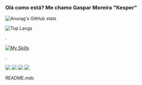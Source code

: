 ### Olá como está? Me chamo Gaspar Moreira "Kesper"


![Anurag's GitHub stats](https://github-readme-stats.vercel.app/api?username=Kespersantos&show_icons=true&theme=dracula)

![Top Langs](https://github-readme-stats.vercel.app/api/top-langs/?username=Kespersantos&hide_progress=true_icons=true&theme=dracula)

.

[![My Skills](https://skillicons.dev/icons?i=js,html,css,nextjs,nestjs)](https://skillicons.dev)

.

<div> 
 
  <a href="https://www.instagram.com/kespermsantos/" target="_blank"><img src="https://img.shields.io/badge/-Instagram-%23E4405F?style=for-the-badge&logo=instagram&logoColor=white" target="_blank"></a>
  <a href="https://discord.com/channels/kesper#1653" target="_blank"><img src="https://img.shields.io/badge/Discord-7289DA?style=for-the-badge&logo=discord&logoColor=white" target="_blank"></a> 
  <a href = "mailto:gaspar84moreira@gmail.com"><img src="https://img.shields.io/badge/-Gmail-%23333?style=for-the-badge&logo=gmail&logoColor=white" target="_blank"></a>
  <a href="https://www.linkedin.com/in/gaspar-moreira/" target="_blank"><img src="https://img.shields.io/badge/-LinkedIn-%230077B5?style=for-the-badge&logo=linkedin&logoColor=white" target="_blank"></a> 
  
</div>


README.mdc
